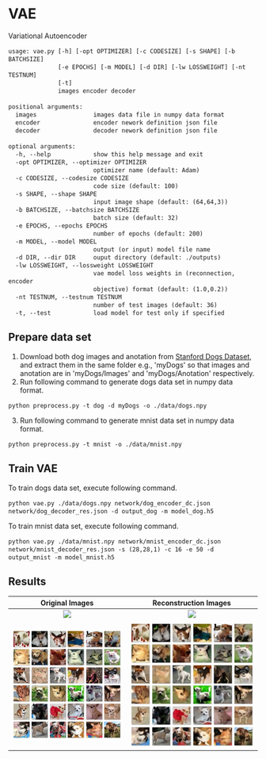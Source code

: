 # VAE
Variational Autoencoder

```
usage: vae.py [-h] [-opt OPTIMIZER] [-c CODESIZE] [-s SHAPE] [-b BATCHSIZE]
              [-e EPOCHS] [-m MODEL] [-d DIR] [-lw LOSSWEIGHT] [-nt TESTNUM]
              [-t]
              images encoder decoder

positional arguments:
  images                images data file in numpy data format
  encoder               encoder nework definition json file
  decoder               decoder nework definition json file

optional arguments:
  -h, --help            show this help message and exit
  -opt OPTIMIZER, --optimizer OPTIMIZER
                        optimizer name (default: Adam)
  -c CODESIZE, --codesize CODESIZE
                        code size (default: 100)
  -s SHAPE, --shape SHAPE
                        input image shape (default: (64,64,3))
  -b BATCHSIZE, --batchsize BATCHSIZE
                        batch size (default: 32)
  -e EPOCHS, --epochs EPOCHS
                        number of epochs (default: 200)
  -m MODEL, --model MODEL
                        output (or input) model file name
  -d DIR, --dir DIR     ouput directory (default: ./outputs)
  -lw LOSSWEIGHT, --lossweight LOSSWEIGHT
                        vae model loss weights in (reconnection, encoder
                        objective) format (default: (1.0,0.2))
  -nt TESTNUM, --testnum TESTNUM
                        number of test images (default: 36)
  -t, --test            load model for test only if specified
```

## Prepare data set
1. Download both dog images and anotation from [Stanford Dogs Dataset](http://vision.stanford.edu/aditya86/ImageNetDogs/), and extract them in the same folder e.g., 'myDogs' so that images and anotation are in 'myDogs/Images' and 'myDogs/Anotation' respectively.  
2. Run following command to generate dogs data set in numpy data format.  
```
python preprocess.py -t dog -d myDogs -o ./data/dogs.npy
```
3. Run following command to generate mnist data set in numpy data format. 
```
python preprocess.py -t mnist -o ./data/mnist.npy
```

## Train VAE
To train dogs data set, execute following command.  
```
python vae.py ./data/dogs.npy network/dog_encoder_dc.json network/dog_decoder_res.json -d output_dog -m model_dog.h5
```
To train mnist data set, execute following command.  
```
python vae.py ./data/mnist.npy network/mnist_encoder_dc.json network/mnist_decoder_res.json -s (28,28,1) -c 16 -e 50 -d output_mnist -m model_mnist.h5
```

## Results
| Original Images | Reconstruction Images |
|:-------:|:-------:|
|![](https://github.com/yhyu/VAE/blob/master/images/real_mnist.jpg)|![](https://github.com/yhyu/VAE/blob/master/images/fake_mnist.jpg)|
|![](https://github.com/yhyu/VAE/blob/master/images/real_dog.jpg)|![](https://github.com/yhyu/VAE/blob/master/images/fake_dog.jpg)|
